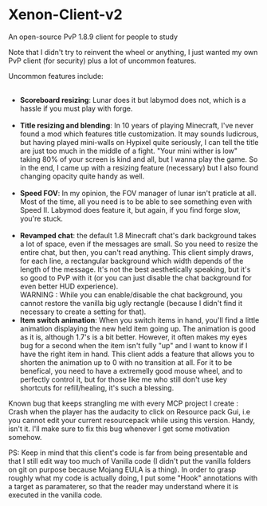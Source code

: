 # Xenon-Client-v2
An open-source PvP 1.8.9 client for people to study

Note that I didn't try to reinvent the wheel or anything, I just wanted my own PvP client (for security) plus a lot of uncommon features.

Uncommon features include:<br><br>
- **Scoreboard resizing**: Lunar does it but labymod does not, which is a hassle if you must play with forge.<br><br>
- **Title resizing and blending**: In 10 years of playing Minecraft, I've never found a mod which features title customization. It may sounds ludicrous, but having played mini-walls on Hypixel quite seriously, I can tell the title are just too much in the middle of a fight. "Your mini wither is low" taking 80% of your screen is kind and all, but I wanna play the game. So in the end, I came up with a resizing feature (necessary) but I also found changing opacity quite handy as well.<br><br>
- **Speed FOV**: In my opinion, the FOV manager of lunar isn't praticle at all. Most of the time, all you need is to be able to see something even with Speed II. Labymod does feature it, but again, if you find forge slow, you're stuck.<br><br>
- **Revamped chat**: the default 1.8 Minecraft chat's dark background takes a lot of space, even if the messages are small. So you need to resize the entire chat, but then, you can't read anything. This client simply draws, for each line, a rectangular background which width depends of the length of the message. It's not the best aesthetically speaking, but it's so good to PvP with it (or you can just disable the chat background for even better HUD experience). <br>
WARNING : While you can enable/disable the chat background, you cannot restore the vanilla big ugly rectangle (because I didn't find it necessary to create a setting for that).
- **Item switch animation**: When you switch items in hand, you'll find a little animation displaying the new held item going up. The animation is good as it is, although 1.7's is a bit better. However, it often makes my eyes bug for a second when the item isn't fully "up" and I want to know if I have the right item in hand. This client adds a feature that allows you to shorten the animation up to 0 with no transition at all. For it to be benefical, you need to have a extremelly good mouse wheel, and to perfectly control it, but for those like me who still don't use key shortcuts for refill/healing, it's such a blessing.


Known bug that keeps strangling me with every MCP project I create : Crash when the player has the audacity to click on Resource pack Gui, i.e you cannot edit your current resourcepack while using this version. Handy, isn't it. I'll make sure to fix this bug whenever I get some motivation somehow.

PS: Keep in mind that this client's code is far from being presentable and that I still edit way too much of Vanilla code (I didn't put the vanilla folders on git on purpose because Mojang EULA is a thing). In order to grasp roughly what my code is actually doing, I put some "Hook" annotations with a target as paramaterer, so that the reader may understand where it is executed in the vanilla code.
